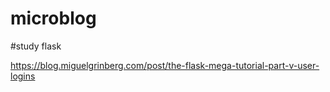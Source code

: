 # microblog 
#study flask

https://blog.miguelgrinberg.com/post/the-flask-mega-tutorial-part-v-user-logins
